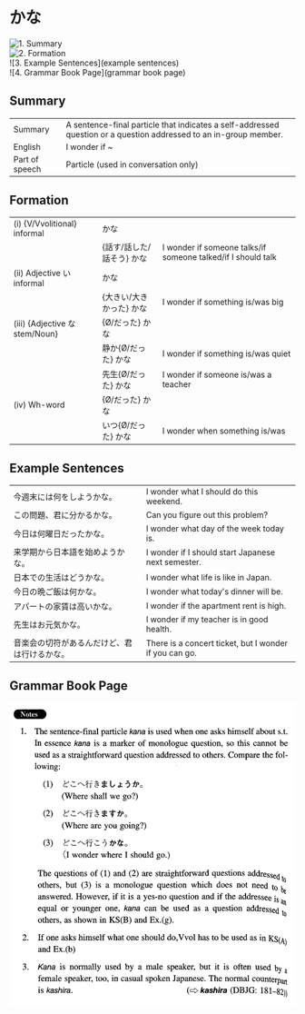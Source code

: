 # かな

![1. Summary](summary)<br>
![2. Formation](formation)<br>
![3. Example Sentences](example sentences)<br>
![4. Grammar Book Page](grammar book page)<br>


## Summary

<table><tr>   <td>Summary</td>   <td>A sentence-final particle that indicates a self-addressed question or a question addressed to an in-group member.</td></tr><tr>   <td>English</td>   <td>I wonder if ~</td></tr><tr>   <td>Part of speech</td>   <td>Particle (used in conversation only)</td></tr></table>

## Formation

<table class="table"> <tbody><tr class="tr head"> <td class="td"><span class="numbers">(i)</span> <span> <span class="bold">{V/Vvolitional} informal</span></span></td> <td class="td"><span class="concept">かな</span> </td> <td class="td"><span>&nbsp;</span></td> </tr> <tr class="tr"> <td class="td"><span>&nbsp;</span></td> <td class="td"><span>{話す/話した/話そう} <span class="concept">かな</span></span></td> <td class="td"><span>I    wonder if someone talks/if someone talked/if I should talk</span></td> </tr> <tr class="tr head"> <td class="td"><span class="numbers">(ii)</span> <span> <span class="bold">Adjective い informal</span></span></td> <td class="td"><span class="concept">かな</span> </td> <td class="td"><span>&nbsp;</span></td> </tr> <tr class="tr"> <td class="td"><span>&nbsp;</span></td> <td class="td"><span>{大きい/大きかった} <span class="concept">かな</span></span></td> <td class="td"><span>I    wonder if something is/was big</span></td> </tr> <tr class="tr head"> <td class="td"><span class="numbers">(iii)</span> <span> <span class="bold">{Adjective な stem/Noun}</span></span></td> <td class="td"><span>{</span><span class="concept">Ø</span><span>/<span class="concept">だった</span>} <span class="concept">かな</span></span></td> <td class="td"><span>&nbsp;</span></td> </tr> <tr class="tr"> <td class="td"><span>&nbsp;</span></td> <td class="td"><span>静か</span><span>{</span><span class="concept">Ø</span><span>/<span class="concept">だった</span>} <span class="concept">かな</span></span></td> <td class="td"><span>I    wonder if something is/was quiet</span></td> </tr> <tr class="tr"> <td class="td"><span>&nbsp;</span></td> <td class="td"><span>先生</span><span>{</span><span class="concept">Ø</span><span>/<span class="concept">だった</span>} <span class="concept">かな</span></span></td> <td class="td"><span>I    wonder if someone is/was a teacher</span></td> </tr> <tr class="tr head"> <td class="td"><span class="numbers">(iv)</span> <span> <span class="bold">Wh-word</span></span></td> <td class="td"><span>{</span><span class="concept">Ø</span><span>/<span class="concept">だった</span>} <span class="concept">かな</span></span></td> <td class="td"><span>&nbsp;</span></td> </tr> <tr class="tr"> <td class="td"><span>&nbsp;</span></td> <td class="td"><span>いつ</span><span>{</span><span class="concept">Ø</span><span>/<span class="concept">だった</span>} <span class="concept">かな</span></span></td> <td class="td"><span>I    wonder when something is/was</span></td> </tr> </tbody></table>

## Example Sentences

<table><tr>   <td>今週末には何をしようかな。</td>   <td>I wonder what I should do this weekend.</td></tr><tr>   <td>この問題、君に分かるかな。</td>   <td>Can you figure out this problem?</td></tr><tr>   <td>今日は何曜日だったかな。</td>   <td>I wonder what day of the week today is.</td></tr><tr>   <td>来学期から日本語を始めようかな。</td>   <td>I wonder if I should start Japanese next semester.</td></tr><tr>   <td>日本での生活はどうかな。</td>   <td>I wonder what life is like in Japan.</td></tr><tr>   <td>今日の晩ご飯は何かな。</td>   <td>I wonder what today's dinner will be.</td></tr><tr>   <td>アパートの家賃は高いかな。</td>   <td>I wonder if the apartment rent is high.</td></tr><tr>   <td>先生はお元気かな。</td>   <td>I wonder if my teacher is in good health.</td></tr><tr>   <td>音楽会の切符があるんだけど、君は行けるかな。</td>   <td>There is a concert ticket, but I wonder if you can go.</td></tr></table>

## Grammar Book Page

![](../img/Intermediateかな.png)

